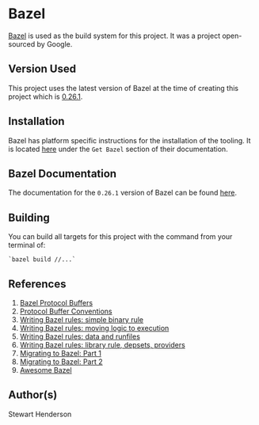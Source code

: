 # Bazel

[Bazel](https://www.bazel.build/) is used as the build system for this project.  It was a project open-sourced
by Google.

## Version Used

This project uses the latest version of Bazel at the time of creating this project which is [0.26.1](https://github.com/bazelbuild/bazel/releases).

## Installation

Bazel has platform specific instructions for the installation of the tooling.  It is located [here](https://www.bazel.build/) under the
`Get Bazel` section of their documentation.

## Bazel Documentation

The documentation for the `0.26.1` version of Bazel can be found [here](https://docs.bazel.build/versions/0.26.0/bazel-overview.html).

## Building

You can build all targets for this project with the command from your terminal of:

    `bazel build //...`

## References

1. [Bazel Protocol Buffers](https://github.com/protocolbuffers/protobuf/blob/master/examples/WORKSPACE)
2. [Protocol Buffer Conventions](https://github.com/bowlofstew/proto_library/blob/master/src/BUILD)
3. [Writing Bazel rules: simple binary rule](https://jayconrod.com/posts/106/writing-bazel-rules--simple-binary-rule)
4. [Writing Bazel rules: moving logic to execution](https://jayconrod.com/posts/109/writing-bazel-rules--moving-logic-to-execution)
5. [Writing Bazel rules: data and runfiles](https://jayconrod.com/posts/108/writing-bazel-rules--data-and-runfiles)
6. [Writing Bazel rules: library rule, depsets, providers](https://jayconrod.com/posts/107/writing-bazel-rules--library-rule--depsets--providers)
7. [Migrating to Bazel: Part 1](https://jayconrod.com/posts/97/migrating-to-bazel--part-1)
8. [Migrating to Bazel: Part 2](https://jayconrod.com/posts/98/migrating-to-bazel--part-2)
9. [Awesome Bazel](https://awesomebazel.com/)

## Author(s)

Stewart Henderson